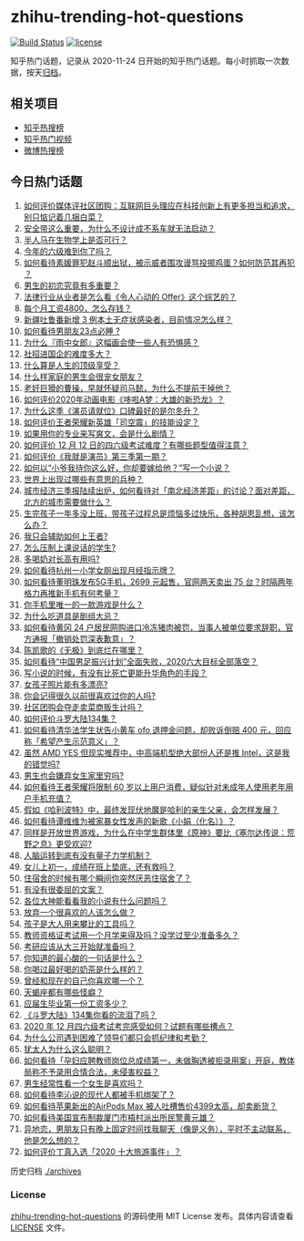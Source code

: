 # zhihu-trending-hot-questions

[![Build Status](https://github.com/justjavac/zhihu-trending-hot-questions/workflows/ci/badge.svg?branch=master)](https://github.com/justjavac/zhihu-trending-hot-questions/actions)
[![license](https://img.shields.io/github/license/justjavac/zhihu-trending-hot-questions)](https://github.com/justjavac/zhihu-trending-hot-questions/blob/master/LICENSE)

知乎热门话题，记录从 2020-11-24 日开始的知乎热门话题。每小时抓取一次数据，按天[归档](./archives)。

## 相关项目

- [知乎热搜榜](https://github.com/justjavac/zhihu-trending-top-search)
- [知乎热门视频](https://github.com/justjavac/zhihu-trending-hot-video)
- [微博热搜榜](https://github.com/justjavac/weibo-trending-hot-search)

## 今日热门话题

<!-- BEGIN -->
<!-- 最后更新时间 Sun Dec 13 2020 09:33:35 GMT+0800 (CST) -->
1. [如何评价媒体评社区团购：互联网巨头理应在科技创新上有更多担当和追求，别只惦记着几捆白菜？](https://www.zhihu.com/question/434417447)
1. [安全带这么重要，为什么不设计成不系车就无法启动？](https://www.zhihu.com/question/30162877)
1. [半人马在生物学上是否可行？](https://www.zhihu.com/question/427605771)
1. [今年的六级难到你了吗？](https://www.zhihu.com/question/434520166)
1. [如何看待素媛罪犯赵斗顺出狱，被示威者围攻谩骂投掷鸡蛋？如何防范其再犯 ？](https://www.zhihu.com/question/434463282)
1. [男生的初恋究竟有多重要？](https://www.zhihu.com/question/284422641)
1. [法律行业从业者是怎么看《令人心动的 Offer》这个综艺的？](https://www.zhihu.com/question/429842469)
1. [每个月工资4800，怎么存钱？](https://www.zhihu.com/question/433122058)
1. [新疆吐鲁番新增 3 例本土无症状感染者，目前情况怎么样？](https://www.zhihu.com/question/434492097)
1. [如何看待男朋友23点必睡 ?](https://www.zhihu.com/question/365619051)
1. [为什么『雨中女郎』这幅画会使一些人有恐惧感？](https://www.zhihu.com/question/21525225)
1. [社招进国企的难度多大？](https://www.zhihu.com/question/313061788)
1. [什么算是人生的顶级享受？](https://www.zhihu.com/question/56328597)
1. [什么样家庭的男生会很宠女朋友？](https://www.zhihu.com/question/313152078)
1. [老奸巨猾的曹操，早就怀疑司马懿，为什么不提前干掉他？](https://www.zhihu.com/question/427132978)
1. [如何评价2020年动画电影《哆啦A梦：大雄的新恐龙》？](https://www.zhihu.com/question/336041197)
1. [为什么这季《演员请就位》口碑最好的是尔冬升？](https://www.zhihu.com/question/433301396)
1. [如何评价王者荣耀新英雄「司空震」的技能设定？](https://www.zhihu.com/question/434389291)
1. [如果用你的专业来写爽文，会是什么剧情？](https://www.zhihu.com/question/394297429)
1. [如何评价 12 月 12 日的四六级考试难度？有哪些题型值得注意？](https://www.zhihu.com/question/434464820)
1. [如何评价《我就是演员》第三季第一期？](https://www.zhihu.com/question/352732719)
1. [如何以“小爷我待你这么好，你却要嫁给他？”写一个小说？](https://www.zhihu.com/question/433765421)
1. [世界上出现过哪些有意思的兵种？](https://www.zhihu.com/question/419256945)
1. [城市经济三季报陆续出炉，如何看待对「南北经济差距」的讨论？面对差距，北方的城市需要做什么？](https://www.zhihu.com/question/434197542)
1. [生完孩子一年多没上班，带孩子过程总是烦恼多过快乐，各种胡思乱想，该怎么办？](https://www.zhihu.com/question/303999777)
1. [我只会辅助如何上王者?](https://www.zhihu.com/question/430384187)
1. [怎么压制上课说话的学生?](https://www.zhihu.com/question/422882343)
1. [多喝奶对长高有用吗?](https://www.zhihu.com/question/426002620)
1. [如何看待杭州一小学女厕出现月经指示牌？](https://www.zhihu.com/question/434355875)
1. [如何看待董明珠发布5G手机，2699 元起售，官网两天卖出 75 台？时隔两年格力再推新手机有何考量？](https://www.zhihu.com/question/434021475)
1. [你手机里唯一的一款游戏是什么？](https://www.zhihu.com/question/430068341)
1. [为什么吃道具是剧组大忌？](https://www.zhihu.com/question/47907880)
1. [如何看待黄冈 24 户居民网购进口冷冻猪肉被罚，当事人被单位要求辞职，官方通报「撤销处罚深表歉意」？](https://www.zhihu.com/question/434428147)
1. [陈凯歌的《无极》到底烂在哪里？](https://www.zhihu.com/question/20702665)
1. [如何看待“中国男足振兴计划”全面失败，2020六大目标全部落空？](https://www.zhihu.com/question/434286196)
1. [写小说的时候，有没有比死亡更能升华角色的手段？](https://www.zhihu.com/question/434441815)
1. [女孩子照片能有多漂亮?](https://www.zhihu.com/question/326533306)
1. [你会记得很久以前很喜欢过你的人吗?](https://www.zhihu.com/question/425929065)
1. [社区团购会夺走卖菜商贩生计吗？](https://www.zhihu.com/question/432629894)
1. [如何评价斗罗大陆134集？](https://www.zhihu.com/question/433566197)
1. [如何看待清华法学生状告小黄车 ofo 退押金问题，却败诉倒赔 400 元，回应称「希望产生示范意义」？](https://www.zhihu.com/question/434207689)
1. [虽然 AMD YES 但现实推荐中，中高端机型绝大部份人还是推 Intel，这是我的错觉吗?](https://www.zhihu.com/question/433988855)
1. [男生也会嫌弃女生家里穷吗?](https://www.zhihu.com/question/372689929)
1. [如何看待王者荣耀将限制 60 岁以上用户消费，疑似针对未成年人使用老年用户手机充值？](https://www.zhihu.com/question/434375221)
1. [假如《哈利波特》中，最终发现伏地魔是哈利的亲生父亲，会怎样发展？](https://www.zhihu.com/question/433010436)
1. [如何看待谭维维为被家暴女性发声的新歌《小娟（化名）》？](https://www.zhihu.com/question/434386197)
1. [同样是开放世界游戏，为什么在中学生群体里《原神》要比《塞尔达传说：荒野之息》更受欢迎?](https://www.zhihu.com/question/431797416)
1. [人脑运转到底有没有量子力学机制？](https://www.zhihu.com/question/269417463)
1. [女儿上初一，成绩在班上垫底，还有救吗？](https://www.zhihu.com/question/431124748)
1. [住宿舍的时候有哪个瞬间你突然厌恶住宿舍了？](https://www.zhihu.com/question/278887939)
1. [有没有很委屈的文案？](https://www.zhihu.com/question/430927097)
1. [各位大神能看看我的小说有什么问题吗？](https://www.zhihu.com/question/434398221)
1. [放弃一个很喜欢的人该怎么做？](https://www.zhihu.com/question/433811415)
1. [孩子是大人用来攀比的工具吗？](https://www.zhihu.com/question/366084003)
1. [教师资格证考试用一个月学来得及吗？没学过至少准备多久？](https://www.zhihu.com/question/412569772)
1. [考研应该从大三开始就准备吗？](https://www.zhihu.com/question/339428982)
1. [你知道的最心酸的一句话是什么？](https://www.zhihu.com/question/403124317)
1. [你喝过最好喝的奶茶是什么样的？](https://www.zhihu.com/question/324665833)
1. [曾经和现在的自己你喜欢哪一个？](https://www.zhihu.com/question/427192374)
1. [天蝎座都有哪些怪癖？](https://www.zhihu.com/question/343302007)
1. [应届生毕业第一份工资多少？](https://www.zhihu.com/question/344657217)
1. [《斗罗大陆》134集你看的流泪了吗？](https://www.zhihu.com/question/434465046)
1. [2020 年 12 月四六级考试考完感受如何？试题有哪些槽点？](https://www.zhihu.com/question/434463391)
1. [为什么公司遇到困难了领导们都只会抓纪律和考勤？](https://www.zhihu.com/question/432303634)
1. [犹太人为什么这么聪明？](https://www.zhihu.com/question/19597316)
1. [如何看待「孕妇应聘教师岗位总成绩第一，未做胸透被拒录用案」开庭，教体局称不予录用合情合法，未侵害权益？](https://www.zhihu.com/question/434376977)
1. [男生经常性看一个女生是喜欢吗？](https://www.zhihu.com/question/430158905)
1. [如何看待李沁说的现代人都被手机绑架了？](https://www.zhihu.com/question/434357103)
1. [如何看待苹果新出的AirPods Max 被人吐槽售价4399太高，却卖断货？](https://www.zhihu.com/question/433995186)
1. [如何看待美国宣布制裁厦门市梧村派出所民警黄元雄？](https://www.zhihu.com/question/434376954)
1. [异地恋，男朋友只有晚上固定时间找我聊天（像是义务），平时不主动联系，他是怎么想的？](https://www.zhihu.com/question/41944606)
1. [如何评价丁真入选「2020 十大旅游事件」？](https://www.zhihu.com/question/432865302)
<!-- END -->

历史归档 [./archives](./archives)

### License

[zhihu-trending-hot-questions](https://github.com/justjavac/zhihu-trending-hot-questions) 的源码使用 MIT License 发布。具体内容请查看 [LICENSE](./LICENSE) 文件。
